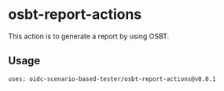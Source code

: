 # osbt-report-actions
This action is to generate a report by using OSBT.

## Usage
```
uses: oidc-scenario-based-tester/osbt-report-actions@v0.0.1
```
